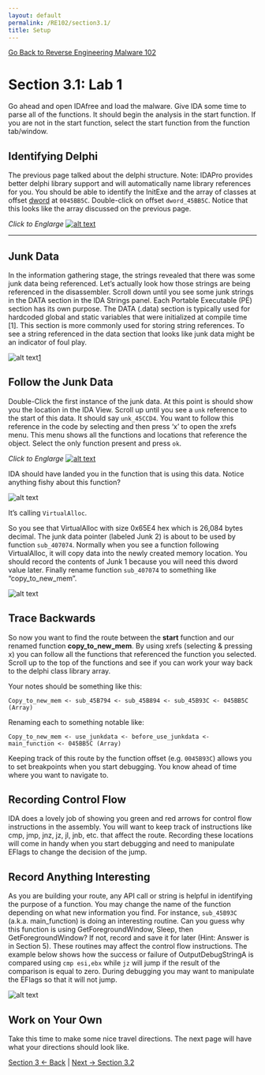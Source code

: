 ```yaml
---
layout: default
permalink: /RE102/section3.1/
title: Setup
---
```

[Go Back to Reverse Engineering Malware 102](https://securedorg.github.io/RE102/)

# Section 3.1: Lab 1 #

Go ahead and open IDAfree and load the malware. Give IDA some time to parse all of the functions. It should begin the analysis in the start function. If you are not in the start function, select the start function from the function tab/window.

## Identifying Delphi ##

The previous page talked about the delphi structure. Note: IDAPro provides better delphi library support and will automatically name library references for you. You should be able to identify the InitExe and the array of classes at offset [dword](https://msdn.microsoft.com/en-us/library/cc230318.aspx?f=255&MSPPError=-2147217396) at `0045BB5C`.  Double-click on offset `dword_45BB5C`. Notice that this looks like the array discussed on the previous page. 

*Click to Englarge*
[![alt text](https://securedorg.github.io/RE102/images/Section3.1_delphi2.gif "Section3.1_delphi2")](https://securedorg.github.io/RE102/images/Section3.1_delphi2.gif)

---

## Junk Data ##

In the information gathering stage, the strings revealed that there was some junk data being referenced. Let’s actually look how those strings are being referenced in the disassembler. Scroll down until you see some junk strings in the DATA section in the IDA Strings panel.  Each Portable Executable (PE) section has its own purpose. The DATA (.data) section is typically used for hardcoded global and static variables that were initialized at compile time [1]. This section is more commonly used for storing string references. To see a string referenced in the data section that looks like junk data might be an indicator of foul play.

![alt text](https://securedorg.github.io/RE102/images/Section3.1_PEstructure.png "Section3.1_PEstructure")[1](https://msdn.microsoft.com/en-us/library/ms809762.aspx?f=255&MSPPError=-2147217396)

## Follow the Junk Data ##

Double-Click the first instance of the junk data. At this point is should show you the location in the IDA View. Scroll up until you see a `unk` reference to the start of this data. It should say `unk_45CCD4`. You want to follow this reference in the code by selecting and then press ‘x’ to open the xrefs menu. This menu shows all the functions and locations that reference the object. Select the only function present and press `ok`.

*Click to Englarge*
[![alt text](https://securedorg.github.io/RE102/images/Section3.1_junkstrings.gif "Section3.1_junkstrings")](https://securedorg.github.io/RE102/images/Section3.1_junkstrings.gif)

IDA should have landed you in the function that is using this data. Notice anything fishy about this function? 

![alt text](https://securedorg.github.io/RE102/images/face.jpg "face")

It’s calling `VirtualAlloc`.

So you see that VirtualAlloc with size 0x65E4 hex which is 26,084 bytes decimal. The junk data pointer (labeled Junk 2) is about to be used by function `sub_407074`. Normally when you see a function following VirtualAlloc, it will copy data into the newly created memory location. You should record the contents of Junk 1 because you will need this dword value later. Finally rename function `sub_407074` to something like “copy_to_new_mem”.

![alt text](https://securedorg.github.io/RE102/images/Section3.1_VirtualAlloc.png "Section3.1_VirtualAlloc")

## Trace Backwards ##

So now you want to find the route between the **start** function and our renamed function **copy_to_new_mem**. By using xrefs (selecting & pressing x) you can follow all the functions that referenced the function you selected. Scroll up to the top of the functions and see if you can work your way back to the delphi class library array.

Your notes should be something like this:

`Copy_to_new_mem <- sub_45B794 <- sub_45B894 <- sub_45B93C <- 045BB5C (Array)`

Renaming each to something notable like:

`Copy_to_new_mem <- use_junkdata <- before_use_junkdata <- main_function <- 045BB5C (Array)`

Keeping track of this route by the function offset (e.g. `0045B93C`) allows you to set breakpoints when you start debugging. You know ahead of time where you want to navigate to.

## Recording Control Flow ##

IDA does a lovely job of showing you green and red arrows for control flow instructions in the assembly. You will want to keep track of instructions like cmp, jmp, jnz, jz, jl, jnb, etc. that affect the route. Recording these locations will come in handy when you start debugging and need to manipulate EFlags to change the decision of the jump. 

## Record Anything Interesting ##

As you are building your route, any API call or string is helpful in identifying the purpose of a function. You may change the name of the function depending on what new information you find. For instance, `sub_45B93C` (a.k.a. main_function) is doing an interesting routine. Can you guess why this function is using GetForegroundWindow, Sleep, then GetForegroundWindow? If not, record and save it for later (Hint: Answer is in Section 5).  These routines may affect the control flow instructions. The example below shows how the success or failure of OutputDebugStringA is compared using `cmp esi,ebx` while `jz` will jump if the result of the comparison is equal to zero. During debugging you may want to manipulate the EFlags so that it will not jump.

![alt text](https://securedorg.github.io/RE102/images/Section3.1_record_interesting.png "Section3.1_record_interesting")

## Work on Your Own ##

Take this time to make some nice travel directions. The next page will have what your directions should look like.

[Section 3 <- Back](https://securedorg.github.io/RE102/section3) | [Next -> Section 3.2](https://securedorg.github.io/RE102/section3.2)
